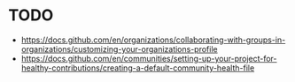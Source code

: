 # TODO

* https://docs.github.com/en/organizations/collaborating-with-groups-in-organizations/customizing-your-organizations-profile
* https://docs.github.com/en/communities/setting-up-your-project-for-healthy-contributions/creating-a-default-community-health-file
